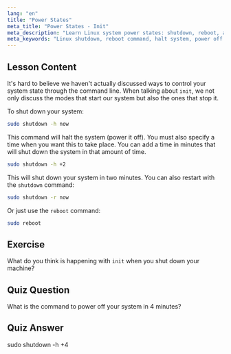 ```yaml
---
lang: "en"
title: "Power States"
meta_title: "Power States - Init"
meta_description: "Learn Linux system power states: shutdown, reboot, and halt commands. Understand how to safely power off or restart your Linux system. Get started with essential commands!"
meta_keywords: "Linux shutdown, reboot command, halt system, power off Linux, Linux commands, beginner Linux, Linux tutorial, system states"
---
```


## Lesson Content

It's hard to believe we haven't actually discussed ways to control your system state through the command line. When talking about `init`, we not only discuss the modes that start our system but also the ones that stop it.

To shut down your system:

```bash
sudo shutdown -h now
```

This command will halt the system (power it off). You must also specify a time when you want this to take place. You can add a time in minutes that will shut down the system in that amount of time.

```bash
sudo shutdown -h +2
```

This will shut down your system in two minutes. You can also restart with the `shutdown` command:

```bash
sudo shutdown -r now
```

Or just use the `reboot` command:

```bash
sudo reboot
```

## Exercise

What do you think is happening with `init` when you shut down your machine?

## Quiz Question

What is the command to power off your system in 4 minutes?

## Quiz Answer

sudo shutdown -h +4
